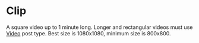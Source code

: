 # Clip

A square video up to 1 minute long. Longer and rectangular videos must use [Video](./video.md) post type. Best size is
1080x1080, minimum size is 800x800.
